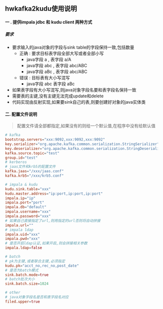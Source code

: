 ## hwkafka2kudu使用说明



#### 一 . 提供impala jdbc 和 kudu client 两种方式

##### 要求

- 要求输入的java对象的字段与sink table的字段保持一致,包括数量
    - 正确 : 要求目标表字段全部大写或者全部小写
        - java字段 a , 表字段 a/A
        - java字段 abc , 表字段 abc/ABC
        - java字段 aBc , 表字段 abc/ABC
    - 错误 : 目标表有大小写混写
        - java字段 abc 表字段 aBc
- 如果表字段有大小写混写,则java对象字段名要和表字段名保持一致
- 需要表的主键,没有主键无法完成update和delete
- 代码实现由反射实现,如果要sink自己的表,则要创建好对象的java实体类

#### 二. 配置文件说明

> 配置文件请全部都指定,如果没有的则给一个默认值,在程序中没有给默认值

```conf
# kafka
bootstrap.servers="xxx:9092,xxx:9092,xxx:9092"
key.serializer="org.apache.kafka.common.serialization.StringSerializer"
key.deserializer="org.apache.kafka.common.serialization.StringDeserializer"
kafka.source.topic="test"
group.id="test"
# kerberos
# jaas文件和krb5的配置文件
kafka.jaas="/xxx/jaas.conf"
kafka.krb5="/xxx/krb5.conf"

# impala & kudu
kudu.sink.table="xxx"
kudu.master.address="ip:port,ip:port,ip:port"
impala.ip="ip"
impala.port="port"
impala.db="default"
impala.username="xxx"
impala.password="xxx"
# 如果自己直接指定了url,则用指定的url否则将自动拼接
impala.url=""
# impala ldap
impala.uid="xxx"
impala.pwd="xxx"
# 是否开启ldap认证,如果开启,则会拼接相关参数
impala.ldap=false

# batch
# pk为主键,或者联合主键,必须指定
kudu.pk="acct_no,rec_no,post_date"
# 是否为batch模式
sink.batch.mode=true
# batch批次大小
sink.batch.size=1024

# other
# java对象字段名是否和表字段名对应
filed.upper=true
```



